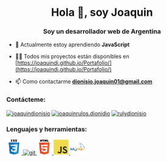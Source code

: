 <h1 align="center">Hola 👋, soy Joaquin</h1>
<h3 align="center">Soy un desarrollador web de Argentina</h3>

- 🌱 Actualmente estoy aprendiendo **JavaScript**

- 👨‍💻 Todos mis proyectos están disponibles en [https://joaquindi.github.io/Portafolio/](https://joaquindi.github.io/Portafolio/)

- 📫 Como contactarme **dionisio.joaquin01@gmail.com**

<h3 align="left">Contácteme:</h3>
<p align="left">
<a href="https://linkedin.com/in/joaquindionisio" target="blank"><img align="center" src="https://raw.githubusercontent.com/rahuldkjain/github-profile-readme-generator/master/src/images/icons/Social/linked-in-alt.svg" alt="joaquindionisio" height="30" width="40" /></a>
<a href="https://fb.com/joaquinrulos.dionidio" target="blank"><img align="center" src="https://raw.githubusercontent.com/rahuldkjain/github-profile-readme-generator/master/src/images/icons/Social/facebook.svg" alt="joaquinrulos.dionidio" height="30" width="40" /></a>
<a href="https://instagram.com/rulydionisio" target="blank"><img align="center" src="https://raw.githubusercontent.com/rahuldkjain/github-profile-readme-generator/master/src/images/icons/Social/instagram.svg" alt="rulydionisio" height="30" width="40" /></a>
</p>

<h3 align="left">Lenguajes y herramientas:</h3>
<p align="left"> <a href="https://www.w3schools.com/css/" target="_blank" rel="noreferrer"> <img src="https://raw.githubusercontent.com/devicons/devicon/master/icons/css3/css3-original-wordmark.svg" alt="css3" width="40" height="40"/> </a> <a href="https://git-scm.com/" target="_blank" rel="noreferrer"> <img src="https://www.vectorlogo.zone/logos/git-scm/git-scm-icon.svg" alt="git" width="40" height="40"/> </a> <a href="https://www.w3.org/html/" target="_blank" rel="noreferrer"> <img src="https://raw.githubusercontent.com/devicons/devicon/master/icons/html5/html5-original-wordmark.svg" alt="html5" width="40" height="40"/> </a> <a href="https://developer.mozilla.org/en-US/docs/Web/JavaScript" target="_blank" rel="noreferrer"> <img src="https://raw.githubusercontent.com/devicons/devicon/master/icons/javascript/javascript-original.svg" alt="javascript" width="40" height="40"/> </a> <a href="https://www.mysql.com/" target="_blank" rel="noreferrer"> <img src="https://raw.githubusercontent.com/devicons/devicon/master/icons/mysql/mysql-original-wordmark.svg" alt="mysql" width="40" height="40"/> </a> </p>
